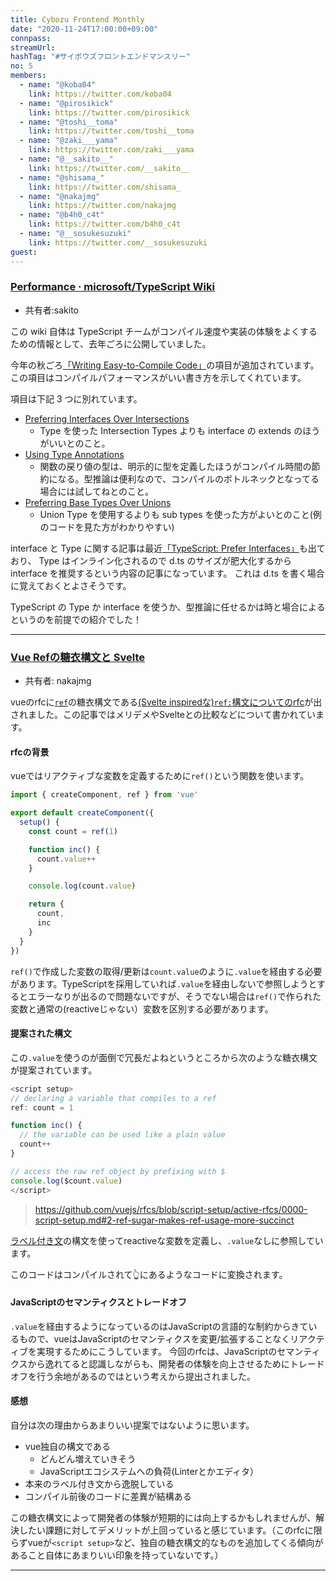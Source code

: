 ```yaml
---
title: Cybozu Frontend Monthly
date: "2020-11-24T17:00:00+09:00"
connpass:
streamUrl:
hashTag: "#サイボウズフロントエンドマンスリー"
no: 5
members:
  - name: "@koba04"
    link: https://twitter.com/koba04
  - name: "@pirosikick"
    link: https://twitter.com/pirosikick
  - name: "@toshi__toma"
    link: https://twitter.com/toshi__toma
  - name: "@zaki___yama"
    link: https://twitter.com/zaki___yama
  - name: "@__sakito__"
    link: https://twitter.com/__sakito__
  - name: "@shisama_"
    link: https://twitter.com/shisama_
  - name: "@nakajmg"
    link: https://twitter.com/nakajmg
  - name: "@b4h0_c4t"
    link: https://twitter.com/b4h0_c4t
  - name: "@__sosukesuzuki"
    link: https://twitter.com/__sosukesuzuki
guest:
---
```


### [Performance · microsoft/TypeScript Wiki](https://github.com/microsoft/TypeScript/wiki/Performance)

- 共有者:sakito

この wiki 自体は TypeScript チームがコンパイル速度や実装の体験をよくするための情報として、去年ごろに公開していました。

今年の秋ごろ[「Writing Easy-to-Compile Code」](https://github.com/microsoft/TypeScript/wiki/Performance#writing-easy-to-compile-code)の項目が追加されています。
この項目はコンパイルパフォーマンスがいい書き方を示してくれています。

項目は下記 3 つに別れています。

- [Preferring Interfaces Over Intersections](https://github.com/microsoft/TypeScript/wiki/Performance#writing-easy-to-compile-code)
  - Type を使った Intersection Types よりも interface の extends のほうがいいとのこと。
- [Using Type Annotations](https://github.com/microsoft/TypeScript/wiki/Performance#using-type-annotations)
  - 関数の戻り値の型は、明示的に型を定義したほうがコンパイル時間の節約になる。型推論は便利なので、コンパイルのボトルネックとなってる場合には試してねとのこと。
- [Preferring Base Types Over Unions](https://github.com/microsoft/TypeScript/wiki/Performance#using-type-annotations)
  - Union Type を使用するよりも sub types を使った方がよいとのこと(例のコードを見た方がわかりやすい)

interface と Type に関する記事は最近[「TypeScript: Prefer Interfaces」](https://ncjamieson.com/prefer-interfaces/)も出ており、
Type はインライン化されるので d.ts のサイズが肥大化するから interface を推奨するという内容の記事になっています。
これは d.ts を書く場合に覚えておくとよさそうです。

TypeScript の Type か interface を使うか、型推論に任せるかは時と場合によるというのを前提での紹介でした！

---

### [Vue Refの糖衣構文と Svelte](https://zenn.dev/kalan/articles/6e96e13fb2b0447af4f6)
- 共有者: nakajmg

vueのrfcに[`ref`](https://composition-api.vuejs.org/api.html#ref)の糖衣構文である[(Svelte inspiredな)`ref:`構文についてのrfc](https://github.com/vuejs/rfcs/blob/script-setup/active-rfcs/0000-script-setup.md#2-ref-sugar-makes-ref-usage-more-succinct)が出されました。この記事ではメリデメやSvelteとの比較などについて書かれています。

#### rfcの背景

vueではリアクティブな変数を定義するために`ref()`という関数を使います。

```js
import { createComponent, ref } from 'vue'

export default createComponent({
  setup() {
    const count = ref(1)

    function inc() {
      count.value++
    }

    console.log(count.value)

    return {
      count,
      inc
    }
  }
})
```

`ref()`で作成した変数の取得/更新は`count.value`のように`.value`を経由する必要があります。TypeScriptを採用していれば`.value`を経由しないで参照しようとするとエラーなりが出るので問題ないですが、そうでない場合は`ref()`で作られた変数と通常の(reactiveじゃない）変数を区別する必要があります。

#### 提案された構文

この`.value`を使うのが面倒で冗長だよねというところから次のような糖衣構文が提案されています。

```js
<script setup>
// declaring a variable that compiles to a ref
ref: count = 1

function inc() {
  // the variable can be used like a plain value
  count++
}

// access the raw ref object by prefixing with $
console.log($count.value)
</script>
```

> https://github.com/vuejs/rfcs/blob/script-setup/active-rfcs/0000-script-setup.md#2-ref-sugar-makes-ref-usage-more-succinct

[ラベル付き文](https://developer.mozilla.org/ja/docs/Web/JavaScript/Reference/Statements/label)の構文を使ってreactiveな変数を定義し、`.value`なしに参照しています。

このコードはコンパイルされて👆にあるようなコードに変換されます。

#### JavaScriptのセマンティクスとトレードオフ

`.value`を経由するようになっているのはJavaScriptの言語的な制約からきているもので、vueはJavaScriptのセマンティクスを変更/拡張することなくリアクティブを実現するためにこうしています。
今回のrfcは、JavaScriptのセマンティクスから逸れてると認識しながらも、開発者の体験を向上させるためにトレードオフを行う余地があるのではという考えから提出されました。

#### 感想

自分は次の理由からあまりいい提案ではないように思います。

- vue独自の構文である
  - どんどん増えていきそう
  - JavaScriptエコシステムへの負荷(Linterとかエディタ）
- 本来のラベル付き文から逸脱している
- コンパイル前後のコードに差異が結構ある

この糖衣構文によって開発者の体験が短期的には向上するかもしれませんが、解決したい課題に対してデメリットが上回っていると感じています。（このrfcに限らずvueが`<script setup>`など、独自の糖衣構文的なものを追加してくる傾向があること自体にあまりいい印象を持っていないです。）

---
